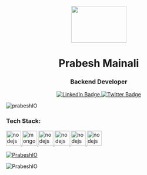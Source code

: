 
<div id="header" align="center">
  <img src="https://media.giphy.com/media/yx5CGBdwXdCbjEf6li/giphy.gif" width="150" height="100"/>
</div>
<h1 align="center">Prabesh Mainali</h1>
<h3 align="center">Backend Developer</h3>

<div id="badges" align="center" >
  <a href="https://www.linkedin.com/in/prabesh-mainali-498791203/">
    <img src="https://img.shields.io/badge/LinkedIn-blue?style=for-the-badge&logo=linkedin&logoColor=white" alt="LinkedIn Badge"/>
  </a>
  <a href="https://twitter.com/PrabeshMainali">
    <img src="https://img.shields.io/badge/Twitter-blue?style=for-the-badge&logo=twitter&logoColor=white" alt="Twitter Badge"/>
  </a>
    </a>
</div>
<p align="left"> <img src="https://komarev.com/ghpvc/?username=PrabeshIO&label=Profile%20views&color=0e75b6&style=flat" alt="prabeshIO" /> </p>
<div id= "skills">
 <h3 align="left">Tech Stack: </h3>
<p align="left"> 
    <a href="https://nodejs.org" target="_blank"> <img src="https://www.vectorlogo.zone/logos/nodejs/nodejs-icon.svg" alt="nodejs" width="40" height="40"/> </a> <a href="https://www.mongodb.com/" target="_blank"> <img src="https://www.vectorlogo.zone/logos/mongodb/mongodb-icon.svg" alt="mongodb" width="40" height="40"/> </a><a href="https://nodejs.org" target="_blank"> <img src="https://www.vectorlogo.zone/logos/redis/redis-icon.svg" alt="nodejs" width="40" height="40"/> </a><a href="https://nodejs.org" target="_blank"> <img src="https://www.vectorlogo.zone/logos/docker/docker-tile.svg" alt="nodejs" width="40" height="40"/> </a>
  <a href="https://nodejs.org" target="_blank"> <img src="https://www.vectorlogo.zone/logos/python/python-icon.svg" alt="nodejs" width="40" height="40"/> </a>
  <a href="https://nodejs.org" target="_blank"> <img src="https://www.vectorlogo.zone/logos/pocoo_flask/pocoo_flask-icon.svg" alt="nodejs" width="40" height="40"/> </a>
</p>
  </div>
  
  <p align="left"> <a href="https://github.com/ryo-ma/github-profile-trophy"><img src="https://github-profile-trophy.vercel.app/?username=PrabeshIO" alt="PrabeshIO" /></a> </p>
  
  <p><img align="left" src="https://github-readme-stats.vercel.app/api/top-langs?username=PrabeshIO&show_icons=true&locale=en&layout=compact" alt="PrabeshIO" /></p>
<!--
**PrabeshIO/PrabeshIO** is a ✨ _special_ ✨ repository because its `README.md` (this file) appears on your GitHub profile.

Here are some ideas to get you started:

🔭 I’m currently working on ...
- 🌱 I’m currently learning ...
- 👯 I’m looking to collaborate on ...
- 🤔 I’m looking for help with ...
- 💬 Ask me about ...
- 📫 How to reach me: ...
- 😄 Pronouns: ...
- ⚡ Fun fact: ...
-->

